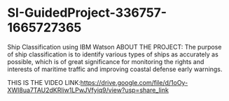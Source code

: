 # SI-GuidedProject-336757-1665727365
Ship Classification using IBM Watson
ABOUT THE PROJECT:
The purpose of ship classification is to identify various types of ships as 
accurately as possible, which is of great significance for monitoring the 
rights and interests of maritime traffic and improving coastal defense early warnings. 

THIS IS THE VIDEO LINK:https://drive.google.com/file/d/1oOy-XWI8ua7TAU2dKRliw1LPwJVfyiq9/view?usp=share_link
